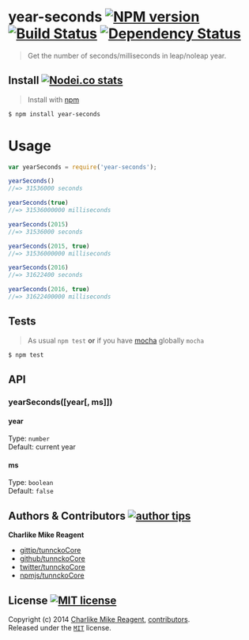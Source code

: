 # year-seconds [![NPM version][npmjs-img]][npmjs-url] [![Build Status][travis-img]][travis-url] [![Dependency Status][depstat-img]][depstat-url]

> Get the number of seconds/milliseconds in leap/noleap year.


## Install [![Nodei.co stats][npmjs-install]][npmjs-url] 

> Install with [npm](https://npmjs.org)

```bash
$ npm install year-seconds
```


# Usage
```js
var yearSeconds = require('year-seconds');

yearSeconds()
//=> 31536000 seconds

yearSeconds(true)
//=> 31536000000 milliseconds

yearSeconds(2015)
//=> 31536000 seconds

yearSeconds(2015, true)
//=> 31536000000 milliseconds

yearSeconds(2016)
//=> 31622400 seconds

yearSeconds(2016, true)
//=> 31622400000 milliseconds
```


## Tests
> As usual `npm test` **or** if you have [mocha][mocha-url] globally `mocha`

```bash
$ npm test
```


## API

### yearSeconds([year[, ms]])

#### year

Type: `number`  
Default: current year

#### ms

Type: `boolean`  
Default: `false`



## Authors & Contributors [![author tips][author-gittip-img]][author-gittip]
**Charlike Mike Reagent**
+ [gittip/tunnckoCore][author-gittip]
+ [github/tunnckoCore][author-github]
+ [twitter/tunnckoCore][author-twitter]
+ [npmjs/tunnckoCore][author-npmjs]


## License [![MIT license][license-img]][license-url]
Copyright (c) 2014 [Charlike Mike Reagent][author-website], [contributors](https://github.com/tunnckoCore/year-seconds/graphs/contributors).  
Released under the [`MIT`][license-url] license.


[mocha-url]: https://github.com/visionmedia/mocha

[npmjs-url]: http://npm.im/year-seconds
[npmjs-img]: http://img.shields.io/npm/v/year-seconds.svg
[npmjs-install]: https://nodei.co/npm/year-seconds.png?mini=true

[license-url]: https://github.com/tunnckoCore/year-seconds/blob/master/license.md
[license-img]: http://img.shields.io/badge/license-MIT-blue.svg

[travis-url]: https://travis-ci.org/tunnckoCore/year-seconds
[travis-img]: https://travis-ci.org/tunnckoCore/year-seconds.svg?branch=master

[depstat-url]: https://david-dm.org/tunnckoCore/year-seconds
[depstat-img]: https://david-dm.org/tunnckoCore/year-seconds.svg

[author-gittip-img]: http://img.shields.io/gittip/tunnckoCore.svg
[author-gittip]: https://www.gittip.com/tunnckoCore
[author-github]: https://github.com/tunnckoCore
[author-twitter]: https://twitter.com/tunnckoCore

[author-website]: http://www.whistle-bg.tk
[author-npmjs]: https://npmjs.org/~tunnckocore
